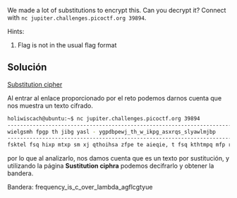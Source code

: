 We made a lot of substitutions to encrypt this. Can you decrypt it? Connect with `nc jupiter.challenges.picoctf.org 39894`.

Hints:
1. Flag is not in the usual flag format

## Solución
[Substitution cipher](https://www.guballa.de/substitution-solver)

Al entrar al enlace proporcionado por el reto podemos darnos cuenta que nos muestra un texto cifrado.
``` bash
holiwiscach@ubuntu:~$ nc jupiter.challenges.picoctf.org 39894
-------------------------------------------------------------------------------
wielgsmh fpgp th jibg yasl - ygpdbpewj_th_w_ikpg_asxrqs_slyawlmjbp
-------------------------------------------------------------------------------
fsktel fsq hixp mtxp sm xj qthoihsa zfpe te aieqie, t fsq kthtmpq mfp rgtmthf xbhpbx, seq xsqp hpsgwf sxiel mfp riiuh seq xsoh te mfp atrgsgj gplsgqtel mgsehjaksets; tm fsq hmgbwu xp mfsm hixp yigpueizapqlp iy mfp wibemgj wibaq fsgqaj ysta mi fskp hixp txoigmsewp te qpsatel ztmf s eirapxse iy mfsm wibemgj. t yteq mfsm mfp qthmgtwm fp esxpq th te mfp pnmgpxp pshm iy mfp wibemgj, vbhm ie mfp rigqpgh iy mfgpp hmsmph, mgsehjaksets, xiaqskts seq rbuiktes, te mfp xtqhm iy mfp wsgosmftse xibemsteh; iep iy mfp ztaqphm seq apshm ueize oigmtieh iy pbgiop. t zsh eim srap mi atlfm ie sej xso ig zigu ltktel mfp pnswm aiwsatmj iy mfp wshmap qgswbas, sh mfpgp sgp ei xsoh iy mfth wibemgj sh jpm mi wixosgp ztmf ibg ize igqesewp hbgkpj xsoh; rbm t yibeq mfsm rthmgtmc, mfp oihm mize esxpq rj wibem qgswbas, th s ystgaj zpaa-ueize oaswp. t hfsaa pempg fpgp hixp iy xj eimph, sh mfpj xsj gpygphf xj xpxigj zfpe t msau ikpg xj mgskpah ztmf xtes.

```

por lo que al analizarlo, nos damos cuenta que es un texto por sustitución, y utilizando la página **Sustitution ciphra** podemos decifrarlo y obtener la bandera.

Bandera:
frequency_is_c_over_lambda_agflcgtyue